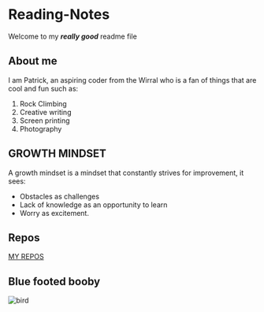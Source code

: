 # Reading-Notes
Welcome to my **_really good_** readme file

## About me

I am Patrick, an aspiring coder from the Wirral who is a fan of things that are cool and fun such as:

1. Rock Climbing
2. Creative writing
3. Screen printing
4. Photography

## GROWTH MINDSET

A growth mindset is a mindset that constantly strives for improvement, it sees:

- Obstacles as challenges
- Lack of knowledge as an opportunity to learn
- Worry as excitement.

## Repos

[MY REPOS](https://github.com/PatDownie?tab=repositories)

## Blue footed booby
![bird](https://www.aquaexpeditions.com/wp-content/uploads/2021/12/1.jpg)
